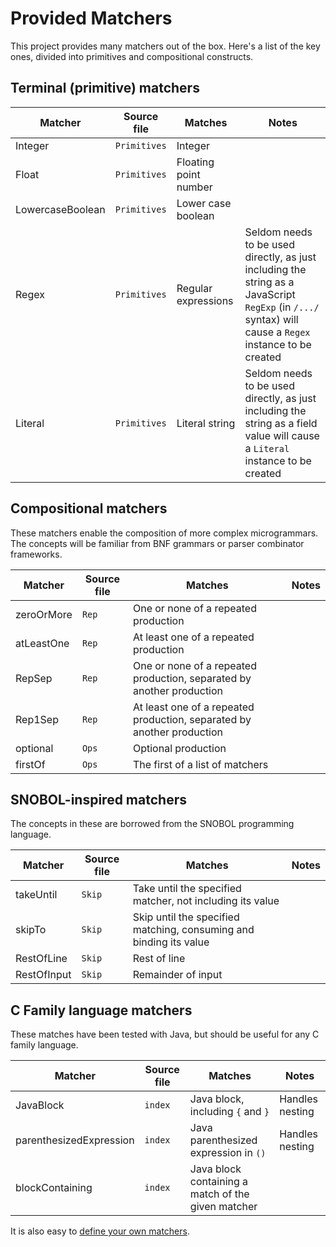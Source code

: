 # Provided Matchers
This project provides many matchers out of the box. Here's a list of the key ones, divided into primitives and compositional constructs.

## Terminal (primitive) matchers


| Matcher  |  Source file |  Matches | Notes  |
|---|---|---|---|
|  Integer | `Primitives`  |  Integer |   | 
| Float  |  `Primitives` |  Floating point number |   | 
| LowercaseBoolean  | `Primitives`  |  Lower case boolean |   | 
|  Regex |  `Primitives` |  Regular expressions | Seldom needs to be used directly, as just including the string as a JavaScript `RegExp` (in `/.../` syntax) will cause a `Regex` instance to be created   | 
| Literal  | `Primitives`  | Literal string  | Seldom needs to be used directly, as just including the string as a field value will cause a `Literal` instance to be created  | 


## Compositional matchers

These matchers enable the composition of more complex microgrammars. The concepts will be familiar from BNF grammars or parser combinator frameworks.

| Matcher  |  Source file |  Matches | Notes  |
|---|---|---|---|
| zeroOrMore  | `Rep`  | One or none of a repeated production   |   | 
|  atLeastOne |  `Rep` | At least one of a repeated production  |   | 
|  RepSep | `Rep`  |  One or none of a repeated production, separated by another production |   | 
|   Rep1Sep|  `Rep` | At least one of a repeated production, separated by another production  |   | 
|  optional | `Ops`  | Optional production  |   | 
| firstOf | `Ops` | The first of a list of matchers

## SNOBOL-inspired matchers

The concepts in these are borrowed from the SNOBOL programming language.

| Matcher  |  Source file |  Matches | Notes  |
|---|---|---|---|
| takeUntil | `Skip` | Take until the specified matcher, not including its value
| skipTo | `Skip` | Skip until the specified matching, consuming and binding its value
| RestOfLine  | `Skip`  | Rest of line   |   | 
|  RestOfInput |  `Skip` | Remainder of input |   | 

## C Family language matchers
These matches have been tested with Java, but should be useful for any C family language.

| Matcher  |  Source file |  Matches | Notes  |
|---|---|---|---|
| JavaBlock  | `index`  | Java block, including `{` and `}`  | Handles nesting  | 
|  parenthesizedExpression |  `index` | Java parenthesized expression in `()` | Handles nesting  |   | 
| blockContaining | `index` | Java block containing a match of the given matcher


It is also easy to [define your own matchers](customMatchers.md).